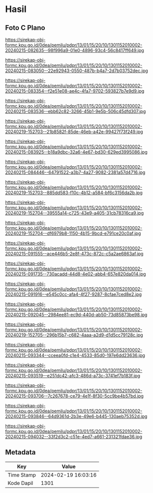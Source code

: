 # Hasil

## Foto C Plano

https://sirekap-obj-formc.kpu.go.id/0dea/pemilu/pdpr/13/01/15/20/10/1301152010002-20240215-082635--98f996a9-01e0-4896-93c4-56c8417ff649.jpg

https://sirekap-obj-formc.kpu.go.id/0dea/pemilu/pdpr/13/01/15/20/10/1301152010002-20240215-083050--22e92943-0550-487b-b4a7-2d7b03752dec.jpg

https://sirekap-obj-formc.kpu.go.id/0dea/pemilu/pdpr/13/01/15/20/10/1301152010002-20240215-083354--f2e51e08-ae4c-4fa7-9702-593827b7e9d9.jpg

https://sirekap-obj-formc.kpu.go.id/0dea/pemilu/pdpr/13/01/15/20/10/1301152010002-20240215-083536--ebb62c82-3266-45b1-9e5b-506c45dfd307.jpg

https://sirekap-obj-formc.kpu.go.id/0dea/pemilu/pdpr/13/01/15/20/10/1301152010002-20240219-152703--21b8582f-85de-46eb-a42e-99427f73f249.jpg

https://sirekap-obj-formc.kpu.go.id/0dea/pemilu/pdpr/13/01/15/20/10/1301152010002-20240215-083925--b18a9dbc-32a6-4e67-bd30-629ed3995086.jpg

https://sirekap-obj-formc.kpu.go.id/0dea/pemilu/pdpr/13/01/15/20/10/1301152010002-20240215-084446--64791522-a3b7-4a27-9082-2381a57d4716.jpg

https://sirekap-obj-formc.kpu.go.id/0dea/pemilu/pdpr/13/01/15/20/10/1301152010002-20240219-152703--885dd583-f10c-4b12-a584-bf6c3156da2b.jpg

https://sirekap-obj-formc.kpu.go.id/0dea/pemilu/pdpr/13/01/15/20/10/1301152010002-20240219-152704--39555a14-c725-43e9-a405-31cb78316ca9.jpg

https://sirekap-obj-formc.kpu.go.id/0dea/pemilu/pdpr/13/01/15/20/10/1301152010002-20240219-152704--df6979b8-1150-4b15-9bcd-e791ce20c0af.jpg

https://sirekap-obj-formc.kpu.go.id/0dea/pemilu/pdpr/13/01/15/20/10/1301152010002-20240215-091555--ace446b5-2e8f-473c-872c-c5a2ae6863af.jpg

https://sirekap-obj-formc.kpu.go.id/0dea/pemilu/pdpr/13/01/15/20/10/1301152010002-20240215-091735--730acadd-44d8-4e02-abb4-657e820da014.jpg

https://sirekap-obj-formc.kpu.go.id/0dea/pemilu/pdpr/13/01/15/20/10/1301152010002-20240215-091916--e545c0cc-afa4-4f27-9287-8cfae7ced8e2.jpg

https://sirekap-obj-formc.kpu.go.id/0dea/pemilu/pdpr/13/01/15/20/10/1301152010002-20240215-092045--2984ee81-ec9d-440d-ab50-73d85873be98.jpg

https://sirekap-obj-formc.kpu.go.id/0dea/pemilu/pdpr/13/01/15/20/10/1301152010002-20240219-152705--296b15b7-c682-4aaa-a2d9-d1d5cc79128c.jpg

https://sirekap-obj-formc.kpu.go.id/0dea/pemilu/pdpr/13/01/15/20/10/1301152010002-20240215-093344--cceea0fd-c1e4-4533-85d0-197e6dd23636.jpg

https://sirekap-obj-formc.kpu.go.id/0dea/pemilu/pdpr/13/01/15/20/10/1301152010002-20240215-093519--e251dc42-afc3-486d-a73c-3741ef7b183f.jpg

https://sirekap-obj-formc.kpu.go.id/0dea/pemilu/pdpr/13/01/15/20/10/1301152010002-20240215-093706--7c267678-ce79-4e1f-8f30-5cc9be4b57bd.jpg

https://sirekap-obj-formc.kpu.go.id/0dea/pemilu/pdpr/13/01/15/20/10/1301152010002-20240215-093846--64d9361d-2b3e-49e6-b445-130aeb75352d.jpg

https://sirekap-obj-formc.kpu.go.id/0dea/pemilu/pdpr/13/01/15/20/10/1301152010002-20240215-094032--33f2d3c2-c51e-4ed7-a661-231321fdae36.jpg


## Metadata

| Key        | Value               |
| ---------- | ------------------- |
| Time Stamp | 2024-02-19 16:03:16 |
| Kode Dapil | 1301                |




